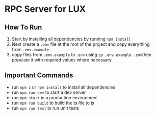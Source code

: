 # RPC Server for LUX

## How To Run
1. Start by installing all dependencies by running `npm install`
2. Next create a `.env` file at the root of the project and copy everything from `.env.example`
3. copy files from `.env.example` to `.env` using `cp .env.example .env`then populate it with required values where
   necessary.
   
## Important Commands
- run `npm i` or `npm install` to install all dependencies
- run `npm run dev` to start a dev server
- run `npm start` in a production environment
- run `npm run build` to build the ts file to js
- run `npm run test` to run unit tests
